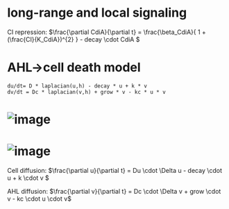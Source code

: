 
# long-range and local signaling
CI repression:
$\frac{\partial CdiA}{\partial t} = \frac{\beta_CdiA}{ 1 + (\frac{CI}{K_CdiA})^{2} } - decay \cdot CdiA $



# AHL→cell death model

    du/dt= D * laplacian(u,h) - decay * u + k * v
    dv/dt = Dc * laplacian(v,h) + grow * v - kc * u * v
# ![image](https://github.com/antimatter2020/patterama/assets/68374440/2f16ab6b-bdff-4a10-baa9-3a1bfc5c70c8)
# ![image](https://github.com/antimatter2020/patterama/assets/68374440/c3006a15-cbd1-41e4-9b87-2feb3275a8cd)
    

Cell diffusion:
$\frac{\partial u}{\partial t} = Du \cdot \Delta u - decay \cdot u + k \cdot v $

AHL diffusion:
$\frac{\partial v}{\partial t} = Dc \cdot \Delta v + grow \cdot v - kc \cdot u \cdot v$

